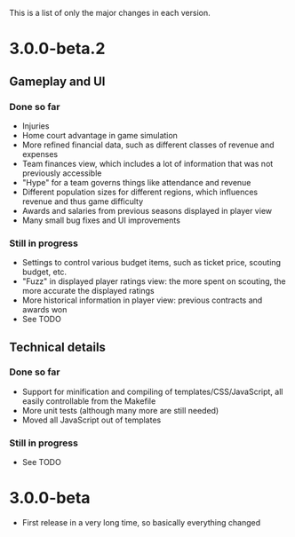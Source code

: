 This is a list of only the major changes in each version.

# 3.0.0-beta.2

## Gameplay and UI

### Done so far

- Injuries
- Home court advantage in game simulation
- More refined financial data, such as different classes of revenue and expenses
- Team finances view, which includes a lot of information that was not previously accessible
- "Hype" for a team governs things like attendance and revenue
- Different population sizes for different regions, which influences revenue and thus game difficulty
- Awards and salaries from previous seasons displayed in player view
- Many small bug fixes and UI improvements

### Still in progress

- Settings to control various budget items, such as ticket price, scouting budget, etc.
- "Fuzz" in displayed player ratings view: the more spent on scouting, the more accurate the displayed ratings
- More historical information in player view: previous contracts and awards won
- See TODO

## Technical details

### Done so far

- Support for minification and compiling of templates/CSS/JavaScript, all easily controllable from the Makefile
- More unit tests (although many more are still needed)
- Moved all JavaScript out of templates

### Still in progress

- See TODO

# 3.0.0-beta

- First release in a very long time, so basically everything changed